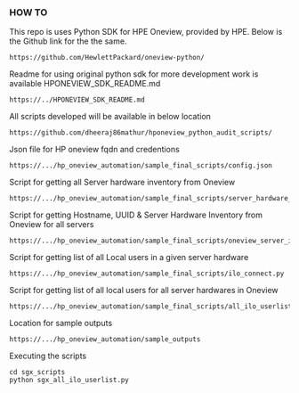 ### HOW TO

This repo is uses Python SDK for HPE Oneview, provided by HPE. Below is the Github link for the the same.
```
https://github.com/HewlettPackard/oneview-python/
```

Readme for using original python sdk for more development work is available HPONEVIEW_SDK_README.md
```
https://../HPONEVIEW_SDK_README.md
```

All scripts developed will be available in below location
```
https://github.com/dheeraj86mathur/hponeview_python_audit_scripts/
```

Json file for HP oneview fqdn and credentions 
```
https://.../hp_oneview_automation/sample_final_scripts/config.json
```

Script for getting  all Server hardware inventory from Oneview
```
https://.../hp_oneview_automation/sample_final_scripts/server_hardware_inventory.py
```

Script for getting Hostname, UUID & Server Hardware Inventory from Oneview for all servers
```
https://.../hp_oneview_automation/sample_final_scripts/oneview_server_info.py

```

Script for getting list of all Local users in a given server hardware 
```
https://.../hp_oneview_automation/sample_final_scripts/ilo_connect.py
```

Script for getting list of all local users for all server hardwares in Oneview 
```
https://.../hp_oneview_automation/sample_final_scripts/all_ilo_userlist.py
```

Location for sample outputs
```
https://.../hp_oneview_automation/sample_outputs
```

Executing the scripts
```
cd sgx_scripts
python sgx_all_ilo_userlist.py 
```
